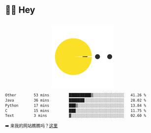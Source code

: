
# 👋🏻 Hey
<div align="center">
	<br>
	<img src="https://raw.githubusercontent.com/Aniket965/Aniket965/master/pacman.svg?sanitize=true" width="200" height="200">
	<br>
</div>

<!--START_SECTION:waka-->

```txt
Other        53 mins         ██████████▒░░░░░░░░░░░░░░   41.26 %
Java         36 mins         ███████░░░░░░░░░░░░░░░░░░   28.02 %
Python       17 mins         ███▒░░░░░░░░░░░░░░░░░░░░░   13.84 %
C            15 mins         ███░░░░░░░░░░░░░░░░░░░░░░   11.75 %
Text         3 mins          ▓░░░░░░░░░░░░░░░░░░░░░░░░   02.60 %
```

<!--END_SECTION:waka-->

 ➡️  来我的网站瞧瞧吗？[这里](https://www.shaolongfei.com)
